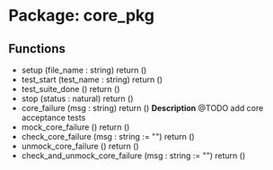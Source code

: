 # Package: core_pkg

## Functions
- setup <font id="function_arguments">(file_name : string) </font> <font id="function_return">return ()</font>
- test_start <font id="function_arguments">(test_name : string) </font> <font id="function_return">return ()</font>
- test_suite_done <font id="function_arguments">()</font> <font id="function_return">return ()</font>
- stop <font id="function_arguments">(status : natural) </font> <font id="function_return">return ()</font>
- core_failure <font id="function_arguments">(msg : string) </font> <font id="function_return">return ()</font>
**Description**
@TODO add core acceptance tests
- mock_core_failure <font id="function_arguments">()</font> <font id="function_return">return ()</font>
- check_core_failure <font id="function_arguments">(msg : string := "") </font> <font id="function_return">return ()</font>
- unmock_core_failure <font id="function_arguments">()</font> <font id="function_return">return ()</font>
- check_and_unmock_core_failure <font id="function_arguments">(msg : string := "") </font> <font id="function_return">return ()</font>
